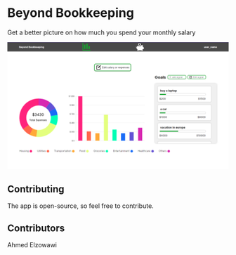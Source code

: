# Beyond Bookkeeping

Get a better picture on how much you spend your monthly salary

![Screenshot](app_1.png)

## Contributing
The app is open-source, so feel free to contribute.

## Contributors
Ahmed Elzowawi
